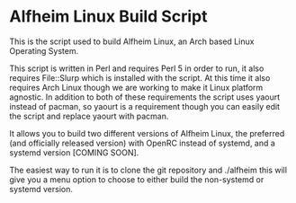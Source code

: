 # Alfheim Linux Build Script
This is the script used to build Alfheim Linux, an Arch based Linux Operating System.

This script is written in Perl and requires Perl 5 in order to run, it also requires File::Slurp which is installed with the script.  At this time it also requires Arch Linux though we are working to make it Linux platform agnostic. In addition to both of these requirements the script uses yaourt instead of pacman, so yaourt is a requirement though you can easily edit the script and replace yaourt with pacman.

It allows you to build two different versions of Alfheim Linux, the preferred (and officially released version) with OpenRC instead of systemd, and a systemd version [COMING SOON].

The easiest way to run it is to clone the git repository and ./alfheim this will give you a menu option to choose to either build the non-systemd or systemd version.
